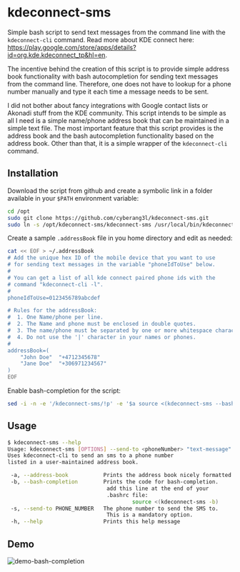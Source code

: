 # kdeconnect-sms

Simple bash script to send text messages from the command line with the `kdeconnect-cli` command. Read more about KDE connect here: https://play.google.com/store/apps/details?id=org.kde.kdeconnect_tp&hl=en.

The incentive behind the creation of this script is to provide simple address book functionality with bash autocompletion for sending text messages from the command line. Therefore, one does not have to lookup for a phone number manually and type it each time a message needs to be sent.

I did not bother about fancy integrations with Google contact lists or Akonadi stuff from the KDE community. This script intends to be simple as all I need is a simple name/phone address book that can be maintained in a simple text file. The most important feature that this script provides is the address book and the bash autocompletion functionality based on the address book. Other than that, it is a simple wrapper of the `kdeconnect-cli` command.

## Installation

Download the script from github and create a symbolic link in a folder available in your `$PATH` environment variable:

```bash
cd /opt
sudo git clone https://github.com/cyberang3l/kdeconnect-sms.git
sudo ln -s /opt/kdeconnect-sms/kdeconnect-sms /usr/local/bin/kdeconnect-sms
```

Create a sample `.addressBook` file in you home directory and edit as needed:

```bash
cat << EOF > ~/.addressBook
# Add the unique hex ID of the mobile device that you want to use
# for sending text messages in the variable "phoneIdToUse" below.
#
# You can get a list of all kde connect paired phone ids with the
# command "kdeconnect-cli -l".
#
phoneIdToUse=0123456789abcdef

# Rules for the addressBook:
#  1. One Name/phone per line.
#  2. The Name and phone must be enclosed in double quotes.
#  3. The name/phone must be separated by one or more whitespace characters (tabs or spaces).
#  4. Do not use the '|' character in your names or phones.
#
addressBook=(
	"John Doe"	"+4712345678"
	"Jane Doe"	"+306971234567"
)
EOF
```
Enable bash-completion for the script:

```bash
sed -i -n -e '/kdeconnect-sms/!p' -e '$a source <(kdeconnect-sms --bash-completion)' ~/.bashrc
```

## Usage

```bash
$ kdeconnect-sms --help
Usage: kdeconnect-sms [OPTIONS] --send-to <phoneNumber> "text-message"
Uses kdeconnect-cli to send an sms to a phone number
listed in a user-maintained address book.

 -a, --address-book           Prints the address book nicely formatted.
 -b, --bash-completion        Prints the code for bash-completion.
                               add this line at the end of your
                               .bashrc file:
                                       source <(kdeconnect-sms -b)
 -s, --send-to PHONE_NUMBER   The phone number to send the SMS to.
                               This is a mandatory option.
 -h, --help                   Prints this help message
```

## Demo

![demo-bash-completion](https://user-images.githubusercontent.com/5658474/39655553-9c385e70-4ffa-11e8-937e-77473f322cb2.gif)
